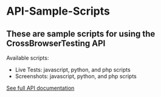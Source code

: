 # API-Sample-Scripts
## These are sample scripts for using the CrossBrowserTesting API

Available scripts:
- Live Tests: javascript, python, and php scripts
- Screenshots: javascript, python, and php scripts

[See full API documentation](https://crossbrowsertesting.com/apidocs)
